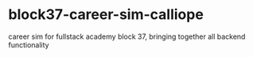 # block37-career-sim-calliope

career sim for fullstack academy block 37, bringing together all backend functionality
